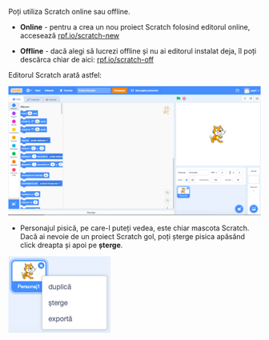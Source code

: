 Poți utiliza Scratch online sau offline.

+ **Online** - pentru a crea un nou proiect Scratch folosind editorul online, accesează <a href="https://rpf.io/scratch-new" target="_blank">rpf.io/scratch-new</a>

+ **Offline** - dacă alegi să lucrezi offline și nu ai editorul instalat deja, îl poți descărca chiar de aici: <a href="https://rpf.io/scratch-off" target="_blank">rpf.io/scratch-off</a>

Editorul Scratch arată astfel:

![captură de ecran](images/scratch-editor.png)

+ Personajul pisică, pe care-l puteți vedea, este chiar mascota Scratch. Dacă ai nevoie de un proiect Scratch gol, poți șterge pisica apăsând click dreapta și apoi pe **șterge**.

![captură de ecran](images/delete.png)